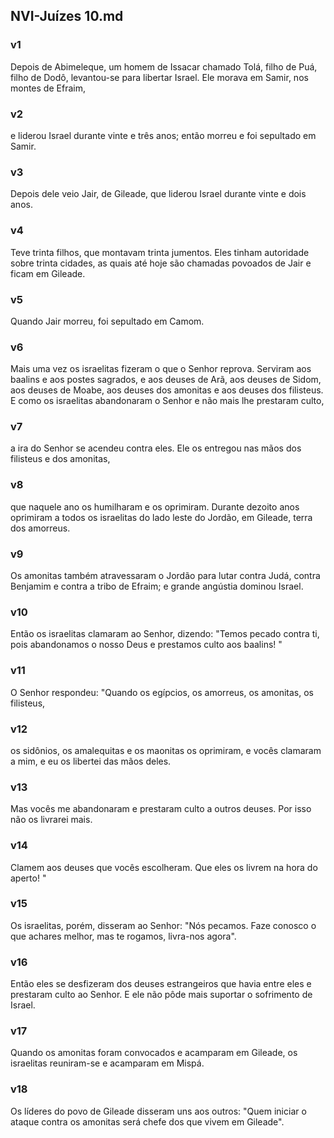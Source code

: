 ## NVI-Juízes 10.md
### v1
 Depois de Abimeleque, um homem de Issacar chamado Tolá, filho de Puá, filho de Dodô, levantou-se para libertar Israel. Ele morava em Samir, nos montes de Efraim,
### v2
 e liderou Israel durante vinte e três anos; então morreu e foi sepultado em Samir.
### v3
 Depois dele veio Jair, de Gileade, que liderou Israel durante vinte e dois anos.
### v4
 Teve trinta filhos, que montavam trinta jumentos. Eles tinham autoridade sobre trinta cidades, as quais até hoje são chamadas povoados de Jair e ficam em Gileade.
### v5
 Quando Jair morreu, foi sepultado em Camom.
### v6
 Mais uma vez os israelitas fizeram o que o Senhor reprova. Serviram aos baalins e aos postes sagrados, e aos deuses de Arã, aos deuses de Sidom, aos deuses de Moabe, aos deuses dos amonitas e aos deuses dos filisteus. E como os israelitas abandonaram o Senhor e não mais lhe prestaram culto,
### v7
 a ira do Senhor se acendeu contra eles. Ele os entregou nas mãos dos filisteus e dos amonitas,
### v8
 que naquele ano os humilharam e os oprimiram. Durante dezoito anos oprimiram a todos os israelitas do lado leste do Jordão, em Gileade, terra dos amorreus.
### v9
 Os amonitas também atravessaram o Jordão para lutar contra Judá, contra Benjamim e contra a tribo de Efraim; e grande angústia dominou Israel.
### v10
 Então os israelitas clamaram ao Senhor, dizendo: "Temos pecado contra ti, pois abandonamos o nosso Deus e prestamos culto aos baalins! "
### v11
 O Senhor respondeu: "Quando os egípcios, os amorreus, os amonitas, os filisteus,
### v12
 os sidônios, os amalequitas e os maonitas os oprimiram, e vocês clamaram a mim, e eu os libertei das mãos deles.
### v13
 Mas vocês me abandonaram e prestaram culto a outros deuses. Por isso não os livrarei mais.
### v14
 Clamem aos deuses que vocês escolheram. Que eles os livrem na hora do aperto! "
### v15
 Os israelitas, porém, disseram ao Senhor: "Nós pecamos. Faze conosco o que achares melhor, mas te rogamos, livra-nos agora".
### v16
 Então eles se desfizeram dos deuses estrangeiros que havia entre eles e prestaram culto ao Senhor. E ele não pôde mais suportar o sofrimento de Israel.
### v17
 Quando os amonitas foram convocados e acamparam em Gileade, os israelitas reuniram-se e acamparam em Mispá.
### v18
 Os líderes do povo de Gileade disseram uns aos outros: "Quem iniciar o ataque contra os amonitas será chefe dos que vivem em Gileade".
